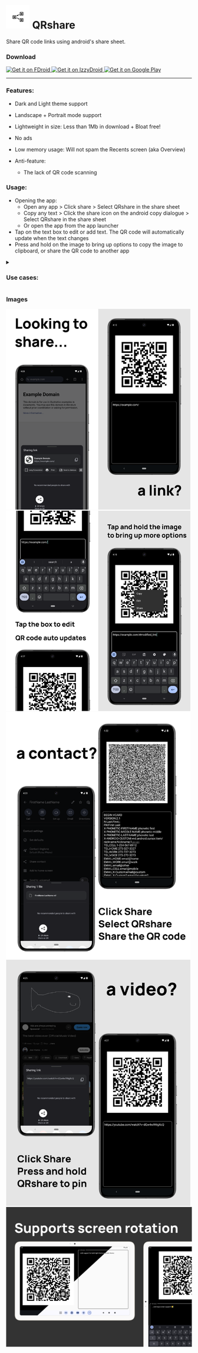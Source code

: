 # <img src="fastlane/metadata/android/en-US/images/icon.png" alt="drawing" style="width:64px"/> QRshare

Share QR code links using android's share sheet.

### Download
<a href="https://f-droid.org/en/packages/com.wchung.qrshare/">
  <img src="https://fdroid.gitlab.io/artwork/badge/get-it-on.png"
    alt="Get it on FDroid"
    height="75">
</a>
<a href="https://apt.izzysoft.de/fdroid/index/apk/com.wchung.qrshare">
  <img src="https://gitlab.com/IzzyOnDroid/repo/-/raw/master/assets/IzzyOnDroid.png"
    alt="Get it on IzzyDroid"
    height="75">
</a>
<a href="https://play.google.com/store/apps/details?id=com.wchung.qrshare">
  <img src="https://play.google.com/intl/en_us/badges/images/generic/en-play-badge.png"
    alt="Get it on Google Play"
    height="75">
</a>

---

### Features:
- Dark and Light theme support
- Landscape + Portrait mode support
- Lightweight in size: Less than 1Mb in download + Bloat free!
- No ads
- Low memory usage: Will not spam the Recents screen (aka Overview)

- Anti-feature:
  - The lack of QR code scanning

### Usage:
- Opening the app:
  - Open any app > Click share > Select QRshare in the share sheet
  - Copy any text > Click the share icon on the android copy dialogue > Select QRshare in the share sheet
  - Or open the app from the app launcher
- Tap on the text box to edit or add text. The QR code will automatically update when the text changes
- Press and hold on the image to bring up options to copy the image to clipboard, or share the QR code to another app

<details><summary><h3>Use cases:</h3></summary>
  
- Sharing links quickly. 
  - eg:
    - Sharing app links for profiles: Instagram / Venmo / Whatsapp / Telegram / etc.
    - Web pages
- Sharing contacts
  - Contact app > Share > QRshare
- Sharing text files
  - File manager > Share > QRshare

</details>

### Images

<img src="fastlane/metadata/android/en-US/images/phoneScreenshots/0.png" style="width:250px;"><img src="fastlane/metadata/android/en-US/images/phoneScreenshots/1.png" style="width:250px;"><img src="fastlane/metadata/android/en-US/images/phoneScreenshots/2.png" style="width:250px;"><img src="fastlane/metadata/android/en-US/images/phoneScreenshots/3.png" style="width:250px;">
<img src="fastlane/metadata/android/en-US/images/phoneScreenshots/4.png" style="width:500px;"><img src="fastlane/metadata/android/en-US/images/phoneScreenshots/5.png" style="width:500px;">
<img src="fastlane/metadata/android/en-US/images/phoneScreenshots/6.png" style="width:1000px;">